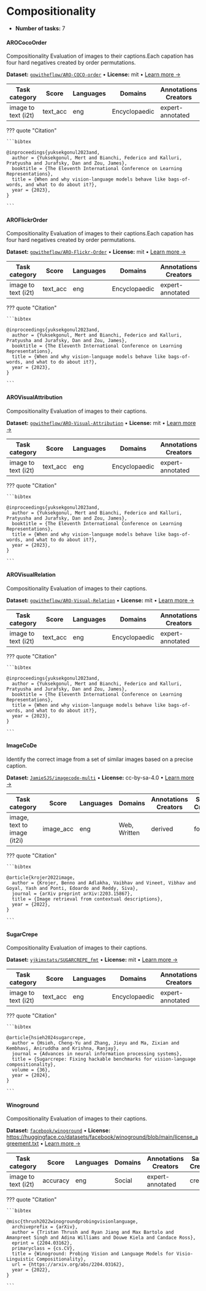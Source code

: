 
# Compositionality

<!-- This document is auto-generated. Changes will be overwritten. Please change the generating script. -->

- **Number of tasks:** 7 

#### AROCocoOrder

Compositionality Evaluation of images to their captions.Each capation has four hard negatives created by order permutations.

**Dataset:** [`gowitheflow/ARO-COCO-order`](https://huggingface.co/datasets/gowitheflow/ARO-COCO-order) • **License:** mit • [Learn more →](https://openreview.net/forum?id=KRLUvxh8uaX)

| Task category | Score | Languages | Domains | Annotations Creators | Sample Creation |
|-------|-------|-------|-------|-------|-------|
| image to text (i2t) | text_acc | eng | Encyclopaedic | expert-annotated | created |



??? quote "Citation"

    
    ```bibtex
    
    @inproceedings{yuksekgonul2023and,
      author = {Yuksekgonul, Mert and Bianchi, Federico and Kalluri, Pratyusha and Jurafsky, Dan and Zou, James},
      booktitle = {The Eleventh International Conference on Learning Representations},
      title = {When and why vision-language models behave like bags-of-words, and what to do about it?},
      year = {2023},
    }
    
    ```
    



#### AROFlickrOrder

Compositionality Evaluation of images to their captions.Each capation has four hard negatives created by order permutations.

**Dataset:** [`gowitheflow/ARO-Flickr-Order`](https://huggingface.co/datasets/gowitheflow/ARO-Flickr-Order) • **License:** mit • [Learn more →](https://openreview.net/forum?id=KRLUvxh8uaX)

| Task category | Score | Languages | Domains | Annotations Creators | Sample Creation |
|-------|-------|-------|-------|-------|-------|
| image to text (i2t) | text_acc | eng | Encyclopaedic | expert-annotated | created |



??? quote "Citation"

    
    ```bibtex
    
    @inproceedings{yuksekgonul2023and,
      author = {Yuksekgonul, Mert and Bianchi, Federico and Kalluri, Pratyusha and Jurafsky, Dan and Zou, James},
      booktitle = {The Eleventh International Conference on Learning Representations},
      title = {When and why vision-language models behave like bags-of-words, and what to do about it?},
      year = {2023},
    }
    
    ```
    



#### AROVisualAttribution

Compositionality Evaluation of images to their captions.

**Dataset:** [`gowitheflow/ARO-Visual-Attribution`](https://huggingface.co/datasets/gowitheflow/ARO-Visual-Attribution) • **License:** mit • [Learn more →](https://openreview.net/forum?id=KRLUvxh8uaX)

| Task category | Score | Languages | Domains | Annotations Creators | Sample Creation |
|-------|-------|-------|-------|-------|-------|
| image to text (i2t) | text_acc | eng | Encyclopaedic | expert-annotated | created |



??? quote "Citation"

    
    ```bibtex
    
    @inproceedings{yuksekgonul2023and,
      author = {Yuksekgonul, Mert and Bianchi, Federico and Kalluri, Pratyusha and Jurafsky, Dan and Zou, James},
      booktitle = {The Eleventh International Conference on Learning Representations},
      title = {When and why vision-language models behave like bags-of-words, and what to do about it?},
      year = {2023},
    }
    
    ```
    



#### AROVisualRelation

Compositionality Evaluation of images to their captions.

**Dataset:** [`gowitheflow/ARO-Visual-Relation`](https://huggingface.co/datasets/gowitheflow/ARO-Visual-Relation) • **License:** mit • [Learn more →](https://openreview.net/forum?id=KRLUvxh8uaX)

| Task category | Score | Languages | Domains | Annotations Creators | Sample Creation |
|-------|-------|-------|-------|-------|-------|
| image to text (i2t) | text_acc | eng | Encyclopaedic | expert-annotated | created |



??? quote "Citation"

    
    ```bibtex
    
    @inproceedings{yuksekgonul2023and,
      author = {Yuksekgonul, Mert and Bianchi, Federico and Kalluri, Pratyusha and Jurafsky, Dan and Zou, James},
      booktitle = {The Eleventh International Conference on Learning Representations},
      title = {When and why vision-language models behave like bags-of-words, and what to do about it?},
      year = {2023},
    }
    
    ```
    



#### ImageCoDe

Identify the correct image from a set of similar images based on a precise caption.

**Dataset:** [`JamieSJS/imagecode-multi`](https://huggingface.co/datasets/JamieSJS/imagecode-multi) • **License:** cc-by-sa-4.0 • [Learn more →](https://aclanthology.org/2022.acl-long.241.pdf)

| Task category | Score | Languages | Domains | Annotations Creators | Sample Creation |
|-------|-------|-------|-------|-------|-------|
| image, text to image (it2i) | image_acc | eng | Web, Written | derived | found |



??? quote "Citation"

    
    ```bibtex
    
    @article{krojer2022image,
      author = {Krojer, Benno and Adlakha, Vaibhav and Vineet, Vibhav and Goyal, Yash and Ponti, Edoardo and Reddy, Siva},
      journal = {arXiv preprint arXiv:2203.15867},
      title = {Image retrieval from contextual descriptions},
      year = {2022},
    }
    
    ```
    



#### SugarCrepe

Compositionality Evaluation of images to their captions.

**Dataset:** [`yjkimstats/SUGARCREPE_fmt`](https://huggingface.co/datasets/yjkimstats/SUGARCREPE_fmt) • **License:** mit • [Learn more →](https://proceedings.neurips.cc/paper_files/paper/2023/hash/63461de0b4cb760fc498e85b18a7fe81-Abstract-Datasets_and_Benchmarks.html)

| Task category | Score | Languages | Domains | Annotations Creators | Sample Creation |
|-------|-------|-------|-------|-------|-------|
| image to text (i2t) | text_acc | eng | Encyclopaedic | expert-annotated | created |



??? quote "Citation"

    
    ```bibtex
    
    @article{hsieh2024sugarcrepe,
      author = {Hsieh, Cheng-Yu and Zhang, Jieyu and Ma, Zixian and Kembhavi, Aniruddha and Krishna, Ranjay},
      journal = {Advances in neural information processing systems},
      title = {Sugarcrepe: Fixing hackable benchmarks for vision-language compositionality},
      volume = {36},
      year = {2024},
    }
    
    ```
    



#### Winoground

Compositionality Evaluation of images to their captions.

**Dataset:** [`facebook/winoground`](https://huggingface.co/datasets/facebook/winoground) • **License:** https://huggingface.co/datasets/facebook/winoground/blob/main/license_agreement.txt • [Learn more →](https://openaccess.thecvf.com/content/CVPR2022/html/Thrush_Winoground_Probing_Vision_and_Language_Models_for_Visio-Linguistic_Compositionality_CVPR_2022_paper)

| Task category | Score | Languages | Domains | Annotations Creators | Sample Creation |
|-------|-------|-------|-------|-------|-------|
| image to text (i2t) | accuracy | eng | Social | expert-annotated | created |



??? quote "Citation"

    
    ```bibtex
    
    @misc{thrush2022winogroundprobingvisionlanguage,
      archiveprefix = {arXiv},
      author = {Tristan Thrush and Ryan Jiang and Max Bartolo and Amanpreet Singh and Adina Williams and Douwe Kiela and Candace Ross},
      eprint = {2204.03162},
      primaryclass = {cs.CV},
      title = {Winoground: Probing Vision and Language Models for Visio-Linguistic Compositionality},
      url = {https://arxiv.org/abs/2204.03162},
      year = {2022},
    }
    
    ```
